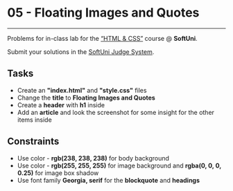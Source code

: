 # 05 - Floating Images and Quotes
------
Problems for in-class lab for the [“HTML & CSS”](https://softuni.bg/trainings/2375/html-and-css-may-2019) course @ **SoftUni**.

Submit your solutions in the [SoftUni Judge System](https://judge.softuni.bg/Contests/1237/Position-and-Float).

## Tasks
 * Create an **"index.html"** and **"style.css"** files
 * Change the **title** to **Floating Images and Quotes**
 * Create a **header** with **h1** inside
 * Add an **article** and look the screenshot for some insight for the other items inside
 
## Constraints
 * Use color - **rgb(238, 238, 238)** for body background
 * Use color - **rgb(255, 255, 255)** for image background and **rgba(0, 0, 0, 0.25)** for image box shadow
 * Use font family **Georgia, serif** for the **blockquote** and **headings**

